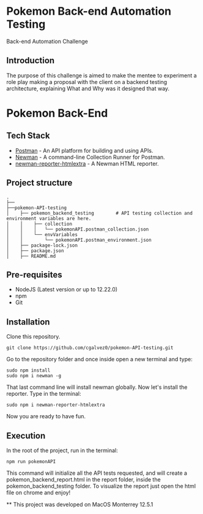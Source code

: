 # Pokemon Back-end Automation Testing
Back-end Automation Challenge

## Introduction

The purpose of this challenge is aimed to make the mentee to experiment a role play making a proposal with the client on a backend testing architecture, explaining What and Why was it designed that way.

# Pokemon Back-End

## Tech Stack

* [Postman](https://www.postman.com/) - An API platform for building and using APIs.
* [Newman](https://www.npmjs.com/package/newman) - A command-line Collection Runner for Postman. 
* [newman-reporter-htmlextra](https://www.npmjs.com/package/newman-reporter-htmlextra) - A Newman HTML reporter.

## Project structure
```
.
├──
├──pokemon-API-testing
│    ├── pokemon_backend_testing		# API testing collection and environment variables are here.
│    │	  ├── collection
│    │    │   └── pokemonAPI.postman_collection.json
│    │    └── envVariables
│    │        └── pokemonAPI.postman_environment.json  
│    ├── package-lock.json      
│    ├── package.json      
│    ├── README.md
```

## Pre-requisites

* NodeJS (Latest version or up to 12.22.0)
* npm
* Git

## Installation

Clone this repository.
```
git clone https://github.com/cgalvez0/pokemon-API-testing.git
```
Go to the repository folder and once inside open a new terminal and type:
```
sudo npm install
sudo npm i newman -g
```
That last command line will install newman globally. Now let's install the reporter. Type in the terminal:
```
sudo npm i newman-reporter-htmlextra
```
Now you are ready to have fun.

## Execution 

In the root of the project, run in the terminal:
```
npm run pokemonAPI
```
This command will initialize all the API tests requested, and will create a pokemon_backend_report.html in the report folder, inside the pokemon_backend_testing folder. To visualize the report just open the html file on chrome and enjoy!

** This project was developed on MacOS Monterrey 12.5.1
